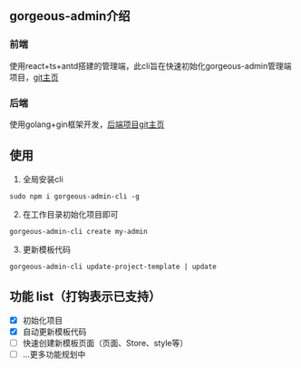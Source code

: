 <!--
 * @Date: 2021-04-30 15:06:06
 * @LastEditors: ZHT
 * @LastEditTime: 2021-04-30 16:11:11
-->
## gorgeous-admin介绍

### 前端

使用react+ts+antd搭建的管理端，此cli旨在快速初始化gorgeous-admin管理端项目，[git主页](https://github.com/zhuhengtan/gorgeous-admin)

### 后端

使用golang+gin框架开发，[后端项目git主页](https://github.com/CryBecase/gorgeous-admin-server-cli)


## 使用

1. 全局安装cli
```
sudo npm i gorgeous-admin-cli -g
```

2. 在工作目录初始化项目即可
```
gorgeous-admin-cli create my-admin
```

3. 更新模板代码

```
gorgeous-admin-cli update-project-template | update
```

  
## 功能 list（打钩表示已支持）

- [x] 初始化项目
- [x] 自动更新模板代码
- [ ] 快速创建新模板页面（页面、Store、style等）
- [ ] ...更多功能规划中
